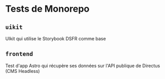 # Tests de Monorepo

## `uikit`

UIkit qui utilise le Storybook DSFR comme base

## `frontend`

Test d'app Astro qui récupère ses données sur l'API publique de Directus (CMS Headless)